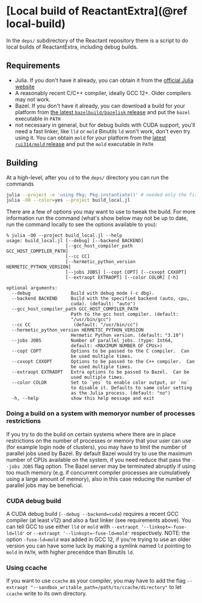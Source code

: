 # [Local build of ReactantExtra](@ref local-build)

In the `deps/` subdirectory of the Reactant repository there is a script to do local builds of ReactantExtra, including debug builds.

## Requirements

* Julia.  If you don't have it already, you can obtain it from the [official Julia website](https://julialang.org/downloads/)
* A reasonably recent C/C++ compiler, ideally GCC 12+.
  Older compilers may not work.
* Bazel. If you don't have it already, you can download a build for your platform from [the latest `bazelbuild/bazelisk` release](https://github.com/bazelbuild/bazelisk/releases/latest) and put the `bazel` executable in `PATH`
* not necessary in general, but for debug builds with CUDA support, you'll need a fast linker, like `lld` or `mold`
  Binutils `ld` won't work, don't even try using it.
  You can obtain `mold` for your platform from the [latest `rui314/mold` release](https://github.com/rui314/mold/releases/latest) and put the `mold` executable in `PATH`

## Building

At a high-level, after you `cd` to the `deps/` directory you can run the commands

```bash
julia --project -e 'using Pkg; Pkg.instantiate()' # needed only the first time to install dependencies for this script
julia -O0 --color=yes --project build_local.jl
```

There are a few of options you may want to use to tweak the build.
For more information run the command (what's show below may not be up to date, run the command locally to see the options available to you):

```console
% julia -O0 --project build_local.jl --help
usage: build_local.jl [--debug] [--backend BACKEND]
                      [--gcc_host_compiler_path GCC_HOST_COMPILER_PATH]
                      [--cc CC]
                      [--hermetic_python_version HERMETIC_PYTHON_VERSION]
                      [--jobs JOBS] [--copt COPT] [--cxxopt CXXOPT]
                      [--extraopt EXTRAOPT] [--color COLOR] [-h]

optional arguments:
  --debug               Build with debug mode (-c dbg).
  --backend BACKEND     Build with the specified backend (auto, cpu,
                        cuda). (default: "auto")
  --gcc_host_compiler_path GCC_HOST_COMPILER_PATH
                        Path to the gcc host compiler. (default:
                        "/usr/bin/gcc")
  --cc CC                (default: "/usr/bin/cc")
  --hermetic_python_version HERMETIC_PYTHON_VERSION
                        Hermetic Python version. (default: "3.10")
  --jobs JOBS           Number of parallel jobs. (type: Int64,
                        default: <MAXIMUM NUMBER OF CPUs>)
  --copt COPT           Options to be passed to the C compiler.  Can
                        be used multiple times.
  --cxxopt CXXOPT       Options to be passed to the C++ compiler.  Can
                        be used multiple times.
  --extraopt EXTRAOPT   Extra options to be passed to Bazel.  Can be
                        used multiple times.
  --color COLOR         Set to `yes` to enable color output, or `no`
                        to disable it. Defaults to same color setting
                        as the Julia process. (default: "no")
  -h, --help            show this help message and exit
```

### Doing a build on a system with memoryor number of processes restrictions

If you try to do the build on certain systems where there are in place restrictions on the number of processes or memory that your user can use (for example login node of clusters), you may have to limit the number of parallel jobs used by Bazel.
By default Bazel would try to use the maximum number of CPUs available on the system, if you need reduce that pass the `--jobs JOBS` flag option.
The Bazel server may be terminated abruptly if using too much memory (e.g. if concurrent compiler processes are cumulatively using a large amount of memory), also in this case reducing the number of parallel jobs may be beneficial.

### CUDA debug build

A CUDA debug build (`--debug --backend=cuda`) requires a recent GCC compiler (at least v12) and also a fast linker (see requirements above).
You can tell GCC to use either `lld` or `mold` with `--extraopt '--linkopt=-fuse-ld=lld'` or `--extraopt '--linkopt=-fuse-ld=mold'` respectively.
NOTE: the option `-fuse-ld=mold` was added in GCC 12, if you're trying to use an older version you can have some luck by making a symlink named `ld` pointing to `mold` in `PATH`, with higher precendce than Binutils `ld`.

### Using ccache

If you want to use `ccache` as your compiler, you may have to add the flag `--extraopt "--sandbox_writable_path=/path/to/ccache/directory"` to let `ccache` write to its own directory.
